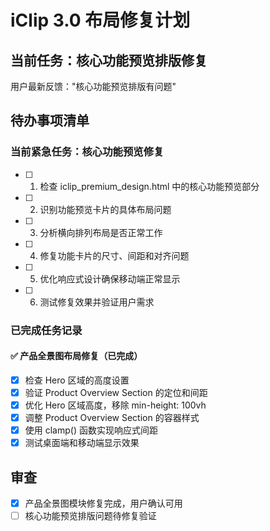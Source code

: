 # iClip 3.0 布局修复计划

## 当前任务：核心功能预览排版修复
用户最新反馈："核心功能预览排版有问题"

## 待办事项清单

### 当前紧急任务：核心功能预览修复
- [ ] 1. 检查 iclip_premium_design.html 中的核心功能预览部分
- [ ] 2. 识别功能预览卡片的具体布局问题
- [ ] 3. 分析横向排列布局是否正常工作
- [ ] 4. 修复功能卡片的尺寸、间距和对齐问题
- [ ] 5. 优化响应式设计确保移动端正常显示
- [ ] 6. 测试修复效果并验证用户需求

### 已完成任务记录

#### ✅ 产品全景图布局修复（已完成）
- [x] 检查 Hero 区域的高度设置
- [x] 验证 Product Overview Section 的定位和间距  
- [x] 优化 Hero 区域高度，移除 min-height: 100vh
- [x] 调整 Product Overview Section 的容器样式
- [x] 使用 clamp() 函数实现响应式间距
- [x] 测试桌面端和移动端显示效果

## 审查
- [x] 产品全景图模块修复完成，用户确认可用
- [ ] 核心功能预览排版问题待修复验证
